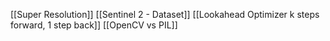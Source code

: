 
[[Super Resolution]]
[[Sentinel 2 - Dataset]]
[[Lookahead Optimizer k steps forward, 1 step back]]
[[OpenCV vs PIL]]